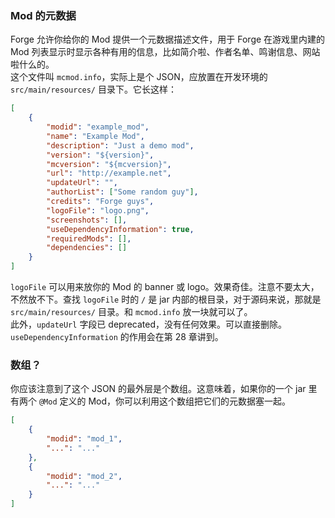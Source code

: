 ### Mod 的元数据

Forge 允许你给你的 Mod 提供一个元数据描述文件，用于 Forge 在游戏里内建的 Mod 列表显示时显示各种有用的信息，比如简介啦、作者名单、鸣谢信息、网站啦什么的。  
这个文件叫 `mcmod.info`，实际上是个 JSON，应放置在开发环境的 `src/main/resources/` 目录下。它长这样：

```json
[
    {
        "modid": "example_mod",
        "name": "Example Mod",
        "description": "Just a demo mod",
        "version": "${version}",
        "mcversion": "${mcversion}",
        "url": "http://example.net",
        "updateUrl": "",
        "authorList": ["Some random guy"],
        "credits": "Forge guys",
        "logoFile": "logo.png",
        "screenshots": [],
        "useDependencyInformation": true,
        "requiredMods": [],
        "dependencies": []
    }
]
```

`logoFile` 可以用来放你的 Mod 的 banner 或 logo。效果奇佳。注意不要太大，不然放不下。查找 `logoFile` 时的 `/` 是 jar 内部的根目录，对于源码来说，那就是 `src/main/resources/` 目录。和 `mcmod.info` 放一块就可以了。  
此外，`updateUrl` 字段已 deprecated，没有任何效果。可以直接删除。  
`useDependencyInformation` 的作用会在第 28 章讲到。

### 数组？
你应该注意到了这个 JSON 的最外层是个数组。这意味着，如果你的一个 jar 里有两个 `@Mod` 定义的 Mod，你可以利用这个数组把它们的元数据塞一起。

```json
[
    {
        "modid": "mod_1",
        "...": "..."
    },
    {
        "modid": "mod_2",
        "...": "..."
    }
]
```
